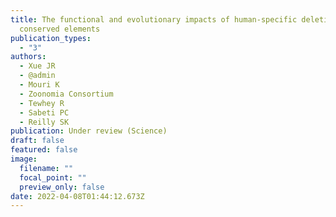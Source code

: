 ```yaml
---
title: The functional and evolutionary impacts of human-specific deletions in
  conserved elements
publication_types:
  - "3"
authors:
  - Xue JR
  - @admin
  - Mouri K
  - Zoonomia Consortium
  - Tewhey R
  - Sabeti PC
  - Reilly SK
publication: Under review (Science)
draft: false
featured: false
image:
  filename: ""
  focal_point: ""
  preview_only: false
date: 2022-04-08T01:44:12.673Z
---
```

